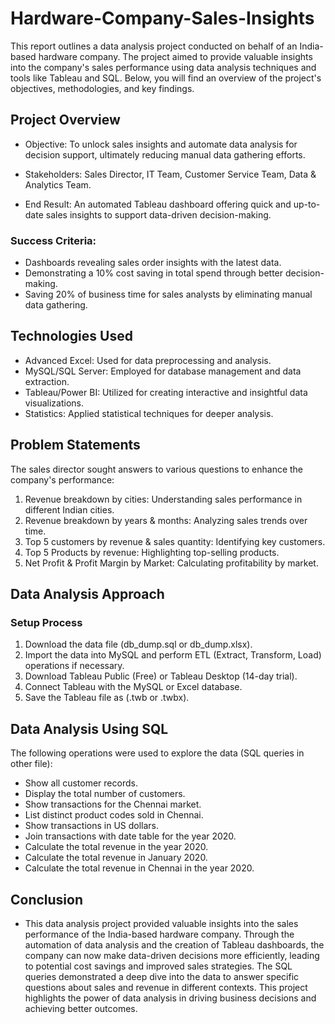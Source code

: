 # Hardware-Company-Sales-Insights

This report outlines a data analysis project conducted on behalf of an India-based hardware company. The project aimed to provide valuable insights into the company's sales performance using data analysis techniques and tools like Tableau and SQL. Below, you will find an overview of the project's objectives, methodologies, and key findings.

## Project Overview
- Objective: To unlock sales insights and automate data analysis for decision support, ultimately reducing manual data gathering efforts.

- Stakeholders: Sales Director, IT Team, Customer Service Team, Data & Analytics Team.

- End Result: An automated Tableau dashboard offering quick and up-to-date sales insights to support data-driven decision-making.

### Success Criteria:

- Dashboards revealing sales order insights with the latest data.
- Demonstrating a 10% cost saving in total spend through better decision-making.
- Saving 20% of business time for sales analysts by eliminating manual data gathering.

## Technologies Used
- Advanced Excel: Used for data preprocessing and analysis.
- MySQL/SQL Server: Employed for database management and data extraction.
- Tableau/Power BI: Utilized for creating interactive and insightful data visualizations.
- Statistics: Applied statistical techniques for deeper analysis.

## Problem Statements
The sales director sought answers to various questions to enhance the company's performance:

1) Revenue breakdown by cities: Understanding sales performance in different Indian cities.
2) Revenue breakdown by years & months: Analyzing sales trends over time.
3) Top 5 customers by revenue & sales quantity: Identifying key customers.
4) Top 5 Products by revenue: Highlighting top-selling products.
5) Net Profit & Profit Margin by Market: Calculating profitability by market.

## Data Analysis Approach
### Setup Process
1) Download the data file (db_dump.sql or db_dump.xlsx).
2) Import the data into MySQL and perform ETL (Extract, Transform, Load) operations if necessary.
3) Download Tableau Public (Free) or Tableau Desktop (14-day trial).
4) Connect Tableau with the MySQL or Excel database.
5) Save the Tableau file as (.twb or .twbx).

## Data Analysis Using SQL
The following operations were used to explore the data (SQL queries in other file):

- Show all customer records.
- Display the total number of customers.
- Show transactions for the Chennai market.
- List distinct product codes sold in Chennai.
- Show transactions in US dollars.
- Join transactions with date table for the year 2020.
- Calculate the total revenue in the year 2020.
- Calculate the total revenue in January 2020.
- Calculate the total revenue in Chennai in the year 2020.

## Conclusion
- This data analysis project provided valuable insights into the sales performance of the India-based hardware company. Through the automation of data analysis and the creation of Tableau dashboards, the company can now make data-driven decisions more efficiently, leading to potential cost savings and improved sales strategies. The SQL queries demonstrated a deep dive into the data to answer specific questions about sales and revenue in different contexts. This project highlights the power of data analysis in driving business decisions and achieving better outcomes.
